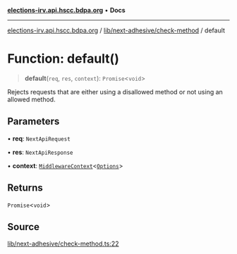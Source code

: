 [**elections-irv.api.hscc.bdpa.org**](../../../../README.md) • **Docs**

***

[elections-irv.api.hscc.bdpa.org](../../../../README.md) / [lib/next-adhesive/check-method](../README.md) / default

# Function: default()

> **default**(`req`, `res`, `context`): `Promise`\<`void`\>

Rejects requests that are either using a disallowed method or not using an
allowed method.

## Parameters

• **req**: `NextApiRequest`

• **res**: `NextApiResponse`

• **context**: [`MiddlewareContext`](../../../next-api-glue/type-aliases/MiddlewareContext.md)\<[`Options`](../type-aliases/Options.md)\>

## Returns

`Promise`\<`void`\>

## Source

[lib/next-adhesive/check-method.ts:22](https://github.com/Xunnamius/elections_irv.api.hscc.bdpa.org/blob/c917ea60595d63d322e4038beb12d08f7d64cdd2/lib/next-adhesive/check-method.ts#L22)
